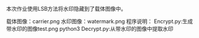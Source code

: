 本次作业使用LSB方法将水印隐藏到了载体图像中。

载体图像：carrier.png
水印图像：watermark.png
程序说明：
  Encrypt.py:生成带水印的图像test.png
  python3 Decrypt.py:从带水印的图像中提取水印
